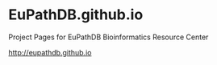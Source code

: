 EuPathDB.github.io
==================

Project Pages for EuPathDB Bioinformatics Resource Center

http://eupathdb.github.io
